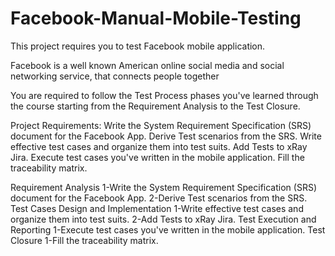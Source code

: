# Facebook-Manual-Mobile-Testing
This project requires you to test Facebook mobile application.

Facebook is a well known American online social media and social networking service, that connects people together

You are required to follow the Test Process phases you've learned through the course starting from the Requirement Analysis to the Test Closure.

Project Requirements:
Write the System Requirement Specification (SRS) document for the Facebook App.
Derive Test scenarios from the SRS.
Write effective test cases and organize them into test suits.
Add Tests to xRay Jira.
Execute test cases you've written in the mobile application.
Fill the traceability matrix.

Requirement Analysis
1-Write the System Requirement Specification (SRS) document for the Facebook App.
2-Derive Test scenarios from the SRS.
Test Cases Design and Implementation
1-Write effective test cases and organize them into test suits.
2-Add Tests to xRay Jira.
Test Execution and Reporting
1-Execute test cases you've written in the mobile application.
Test Closure
1-Fill the traceability matrix.
